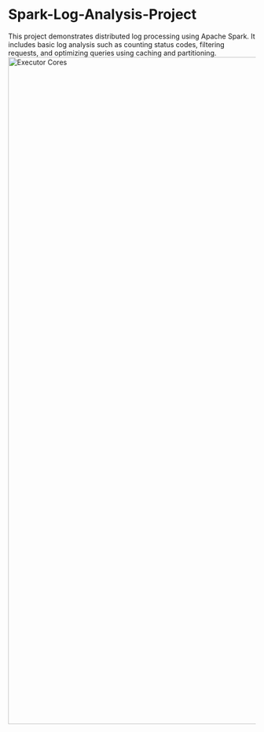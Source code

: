 # Spark-Log-Analysis-Project
This project demonstrates distributed log processing using Apache Spark. It includes basic log analysis such as counting status codes, filtering requests, and optimizing queries using caching and partitioning.
<img width="1359" alt="Executor Cores" src="https://github.com/user-attachments/assets/16c67857-de47-44d0-b712-fcadec15d66b" />
